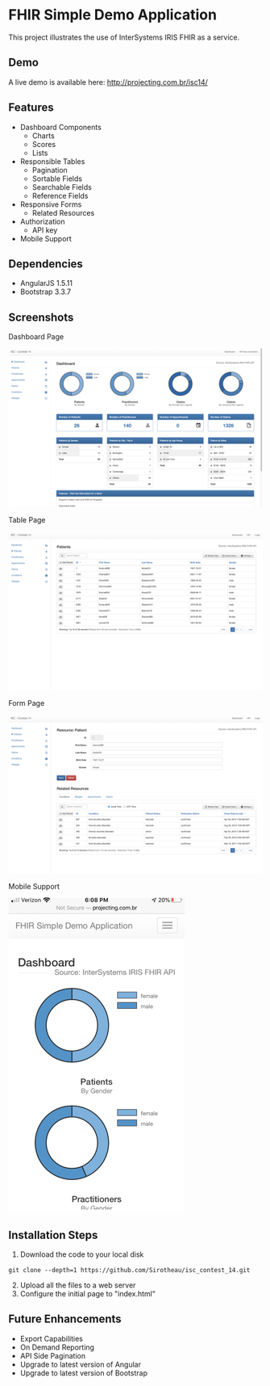 # FHIR Simple Demo Application
This project illustrates the use of InterSystems IRIS FHIR as a service.

## Demo
A live demo is available here: http://projecting.com.br/isc14/

## Features
* Dashboard Components
  * Charts
  * Scores
  * Lists
* Responsible Tables
  * Pagination
  * Sortable Fields
  * Searchable Fields
  * Reference Fields
* Responsive Forms
  * Related Resources
* Authorization
  * API key
* Mobile Support

## Dependencies
* AngularJS 1.5.11
* Bootstrap 3.3.7

## Screenshots
Dashboard Page

<kbd>![Dashboard Page](./images/readme_img_1.png)</kbd>

Table Page

<kbd>![Table Page](./images/readme_img_2.png)</kbd>

Form Page

<kbd>![Form Page](./images/readme_img_3.png)</kbd>

Mobile Support

<kbd>![Form Page](./images/readme_img_4.png)</kbd>

## Installation Steps

1. Download the code to your local disk
```
git clone --depth=1 https://github.com/Sirotheau/isc_contest_14.git
```
2. Upload all the files to a web server
3. Configure the initial page to "index.html"

## Future Enhancements
* Export Capabilities
* On Demand Reporting
* API Side Pagination
* Upgrade to latest version of Angular
* Upgrade to latest version of Bootstrap
